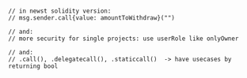 #

	// in newst solidity version:
	// msg.sender.call{value: amountToWithdraw}("")
	
	// and: 
	// more security for single projects: use userRole like onlyOwner
	
	// and:
	// .call(), .delegatecall(), .staticcall()  -> have usecases by returning bool 
